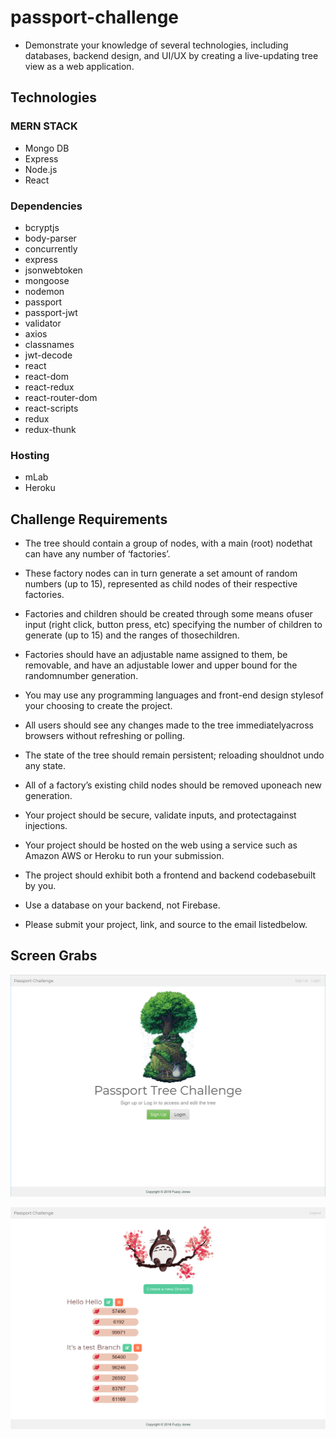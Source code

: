 # passport-challenge

* Demonstrate ​your ​knowledge ​of ​several ​technologies, ​including ​databases, ​backend ​design, ​and ​UI/UX ​by
creating ​a ​live-updating ​tree ​view ​as ​a ​web ​application.

## Technologies
### MERN STACK
* Mongo DB
* Express
* Node.js
* React

### Dependencies
* bcryptjs
* body-parser
* concurrently
* express
* jsonwebtoken
* mongoose
* nodemon
* passport
* passport-jwt
* validator
* axios
* classnames
* jwt-decode
* react
* react-dom
* react-redux
* react-router-dom
* react-scripts
* redux
* redux-thunk

### Hosting

* mLab
* Heroku

## Challenge Requirements

* The ​tree ​should ​contain ​a ​group ​of ​nodes, ​with ​a
main ​(root) ​node ​that ​can ​have ​any ​number ​of
‘factories’.

* These ​factory ​nodes ​can ​in ​turn ​generate ​a ​set
amount ​of ​random ​numbers ​(up ​to ​15),
represented ​as ​child ​nodes ​of ​their ​respective
factories.

* Factories ​and ​children ​should ​be ​created
through ​some ​means ​of ​user ​input ​(right ​click,
button ​press, ​etc) ​specifying ​the ​number ​of
children ​to ​generate ​(up ​to ​15) ​and ​the ​ranges ​of
those ​children.

* Factories ​should ​have ​an ​adjustable ​name
assigned ​to ​them, ​be ​removable, ​and ​have ​an
adjustable ​lower ​and ​upper ​bound ​for ​the
random ​number ​generation.

* You ​may ​use ​any ​programming ​languages ​and
front-end ​design ​styles ​of ​your ​choosing ​to
create ​the ​project.

* All ​users ​should ​see ​any ​changes ​made ​to
the ​tree ​immediately ​across ​browsers
without ​refreshing ​or ​polling.

* The ​state ​of ​the ​tree ​should ​remain
persistent; ​reloading ​should ​not ​undo ​any
state.

* All ​of ​a ​factory’s ​existing ​child ​nodes ​should
be ​removed ​upon ​each ​new ​generation.

* Your ​project ​should ​be ​secure, ​validate
inputs, ​and ​protect ​against ​injections.

* Your ​project ​should ​be ​hosted ​on ​the ​web
using ​a ​service ​such ​as ​Amazon ​AWS ​or
Heroku ​to ​run ​your ​submission.

* The ​project ​should ​exhibit ​both ​a ​frontend
and ​backend ​codebase ​built ​by ​you.

* Use ​a ​database ​on ​your ​backend, ​not ​Firebase.

* Please ​submit ​your ​project, ​link, ​and ​source
to ​the ​email ​listed ​below.

## Screen Grabs

![home](public/assets/home.PNG "Home")

![dashboard](public/assets/dashboard.PNG "Dashboard")




